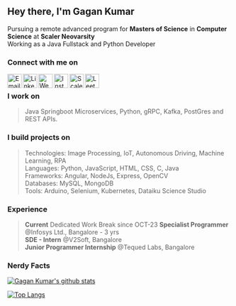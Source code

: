 ## Hey there, I'm **Gagan Kumar** <br>
Pursuing a remote advanced program for **Masters of Science** in **Computer Science** at **Scaler Neovarsity** \
Working as a Java Fullstack and Python Developer

### Connect with me on
[<img align="left" alt="Email" width="32px" src="https://ssl.gstatic.com/ui/v1/icons/mail/rfr/gmail.ico" />][Mail]
[<img align="left" alt="LinkedIn" width="32px" src="https://static-exp1.licdn.com/sc/h/8s162nmbcnfkg7a0k8nq9wwqo" />][Linkedin]
[<img align="left" alt="Website" width="32px" src="https://github.com/fluidicon.png" />][Website]
[<img align="left" alt="Instagram" width="32px" src="https://static.cdninstagram.com/rsrc.php/yS/r/f_5NUHW7AZC.ico" />][Instagram]
[<img align="left" alt="Scaler" width="32px" src="https://content.interviewbit.com/sr-logo.png" />][Scaler]
[<img align="left" alt="Leetcode" width="32px" src="https://upload.wikimedia.org/wikipedia/commons/1/19/LeetCode_logo_black.png" />][Leetcode]

<br>

### I work on
> Java Springboot Microservices, Python, gRPC, Kafka, PostGres and REST APIs.

### I build projects on 
> Technologies: Image Processing, IoT, Autonomous Driving, Machine Learning, RPA\
> Languages: Python, JavaScript, HTML, CSS, C, Java \
> Frameworks: Angular, NodeJs, Express, OpenCV \
> Databases: MySQL, MongoDB \
> Tools: Arduino, Selenium, Kubernetes, Dataiku Science Studio

### Experience
> **Current** Dedicated Work Break since OCT-23
> **Specialist Programmer** @Infosys Ltd., Bangalore - 3 yrs\
> **SDE - Intern** @V2Soft, Bangalore \
> **Junior Programmer Internship** @Tequed Labs, Bangalore

### Nerdy Facts
[![Gagan Kumar's github stats](https://github-readme-stats.vercel.app/api?username=sgagankumar&count_private=true&hide=issues&show_icons=true&theme=midnight-purple)](https://github.com/sgagankumar)
<!-- Reference https://github.com/anuraghazra/ --->
[![Top Langs](https://github-readme-stats.vercel.app/api/top-langs/?username=sgagankumar&layout=compact&theme=midnight-purple)]()

[Mail]: mailto://sgagankumar@gmail.com
[Instagram]: https://instagram.com/sgagankumar/
[LinkedIn]: https://www.linkedin.com/in/sgagankumar/
[Website]: https://sgagankumar.netlify.app/
[Scaler]: https://www.scaler.com/academy/profile/4eef31375943/
[Leetcode]: https://leetcode.com/u/sgagankumar/
